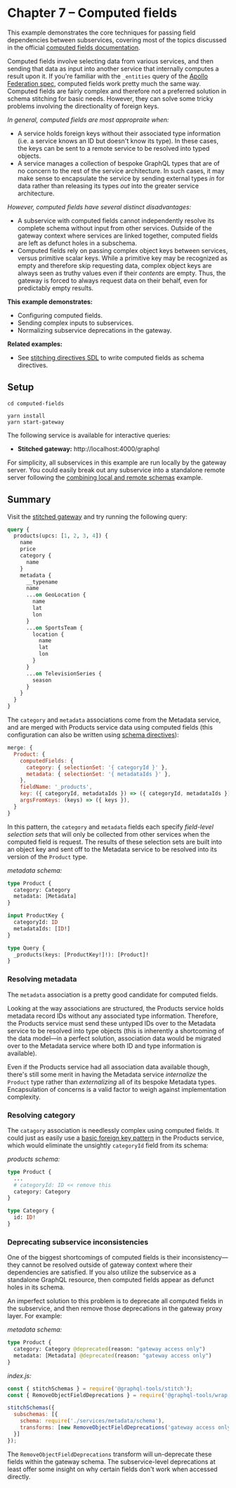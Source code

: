 # Chapter 7 – Computed fields

This example demonstrates the core techniques for passing field dependencies between subservices, covering most of the topics discussed in the official [computed fields documentation](https://www.graphql-tools.com/docs/stitch-type-merging#computed-fields).

Computed fields involve selecting data from various services, and then sending that data as input into another service that internally computes a result upon it. If you're familiar with the `_entities` query of the [Apollo Federation spec](https://www.apollographql.com/docs/federation/federation-spec/#query_entities), computed fields work pretty much the same way. Computed fields are fairly complex and therefore not a preferred solution in schema stitching for basic needs. However, they can solve some tricky problems involving the directionality of foreign keys.

_In general, computed fields are most appropraite when:_

- A service holds foreign keys without their associated type information (i.e. a service knows an ID but doesn't know its type). In these cases, the keys can be sent to a remote service to be resolved into typed objects.
- A service manages a collection of bespoke GraphQL types that are of no concern to the rest of the service architecture. In such cases, it may make sense to encapsulate the service by sending external types _in_ for data rather than releasing its types _out_ into the greater service architecture.

_However, computed fields have several distinct disadvantages:_

- A subservice with computed fields cannot independently resolve its complete schema without input from other services. Outside of the gateway context where services are linked together, computed fields are left as defunct holes in a subschema.
- Computed fields rely on passing complex object keys between services, versus primitive scalar keys. While a primitive key may be recognized as empty and therefore skip requesting data, complex object keys are always seen as truthy values even if their _contents_ are empty. Thus, the gateway is forced to always request data on their behalf, even for predictably empty results.

**This example demonstrates:**

- Configuring computed fields.
- Sending complex inputs to subservices.
- Normalizing subservice deprecations in the gateway.

**Related examples:**

- See [stitching directives SDL](../stitching-directives-sdl) to write computed fields as schema directives.

## Setup

```shell
cd computed-fields

yarn install
yarn start-gateway
```

The following service is available for interactive queries:

- **Stitched gateway:** http://localhost:4000/graphql

For simplicity, all subservices in this example are run locally by the gateway server. You could easily break out any subservice into a standalone remote server following the [combining local and remote schemas](../combining-local-and-remote-schemas) example.

## Summary

Visit the [stitched gateway](http://localhost:4000/graphql) and try running the following query:

```graphql
query {
  products(upcs: [1, 2, 3, 4]) {
    name
    price
    category {
      name
    }
    metadata {
      __typename
      name
      ...on GeoLocation {
        name
        lat
        lon
      }
      ...on SportsTeam {
        location {
          name
          lat
          lon
        }
      }
      ...on TelevisionSeries {
        season
      }
    }
  }
}
```

The `category` and `metadata` associations come from the Metadata service, and are merged with Products service data using computed fields (this configuration can also be written using [schema directives](../stitching-directives-sdl)):

```js
merge: {
  Product: {
    computedFields: {
      category: { selectionSet: '{ categoryId }' },
      metadata: { selectionSet: '{ metadataIds }' },
    },
    fieldName: '_products',
    key: ({ categoryId, metadataIds }) => ({ categoryId, metadataIds }),
    argsFromKeys: (keys) => ({ keys }),
  }
}
```

In this pattern, the `category` and `metadata` fields each specify _field-level selection sets_ that will only be collected from other services when the computed field is request. The results of these selection sets are built into an object key and sent off to the Metadata service to be resolved into its version of the `Product` type.

_metadata schema:_

```graphql
type Product {
  category: Category
  metadata: [Metadata]
}

input ProductKey {
  categoryId: ID
  metadataIds: [ID!]
}

type Query {
  _products(keys: [ProductKey!]!): [Product]!
}
```

### Resolving metadata

The `metadata` association is a pretty good candidate for computed fields.

Looking at the way associations are structured, the Products service holds metadata record IDs without any associated type information. Therefore, the Products service must send these untyped IDs over to the Metadata service to be resolved into type objects (this is inherently a shortcoming of the data model&mdash;in a perfect solution, association data would be migrated over to the Metadata service where both ID and type information is available).

Even if the Products service had all association data available though, there's still some merit in having the Metadata service _internalize_ the `Product` type rather than _externalizing_ all of its bespoke Metadata types. Encapsulation of concerns is a valid factor to weigh against implementation complexity.

### Resolving category

The `catagory` association is needlessly complex using computed fields. It could just as easily use a [basic foreign key pattern](../type-merging-single-records) in the Products service, which would eliminate the unsightly `categoryId` field from its schema:

_products schema:_

```graphql
type Product {
  ...
  # categoryId: ID << remove this
  category: Category
}

type Category {
  id: ID!
}
```

### Deprecating subservice inconsistencies

One of the biggest shortcomings of computed fields is their inconsistency&mdash;they cannot be resolved outside of gateway context where their dependencies are satisfied. If you also utilize the subservice as a standalone GraphQL resource, then computed fields appear as defunct holes in its schema.

An imperfect solution to this problem is to deprecate all computed fields in the subservice, and then remove those deprecations in the gateway proxy layer. For example:

_metadata schema:_

```graphql
type Product {
  category: Category @deprecated(reason: "gateway access only")
  metadata: [Metadata] @deprecated(reason: "gateway access only")
}
```

_index.js:_

```js
const { stitchSchemas } = require('@graphql-tools/stitch');
const { RemoveObjectFieldDeprecations } = require('@graphql-tools/wrap');

stitchSchemas({
  subschemas: [{
    schema: require('./services/metadata/schema'),
    transforms: [new RemoveObjectFieldDeprecations('gateway access only')],
  }]
});
```

The `RemoveObjectFieldDeprecations` transform will un-deprecate these fields within the gateway schema. The subservice-level deprecations at least offer some insight on why certain fields don't work when accessed directly.
